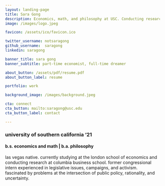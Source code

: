 ```yaml
---
layout: landing-page
title: Sara Gong
description: Economics, math, and philosophy at USC. Conducting research on entrepreneurial decision-making at Columbia Business School. Los Angeles, California.
image: /images/logo.jpeg

favicon: /assets/ico/favicon.ico

twitter_username: notsaragong
github_username:  saragong
linkedin: saragong

banner_title: sara gong
banner_subtitle: part-time economist, full-time dreamer

about_button: /assets/pdf/resume.pdf
about_button_label: resume

portfolio: work

background_image: /images/background.jpeg

cta: connect
cta_button: mailto:saragong@usc.edu
cta_button_label: contact

---
```


### university of southern california ‘21
#### b.s. economics and math | b.a. philosophy

las vegas native. currently studying at the london school of economics and conducting research at columbia business school. former congressional intern experienced in legislative issues, campaigns, and activism. fascinated by problems at the intersection of public policy, rationality, and uncertainty.
